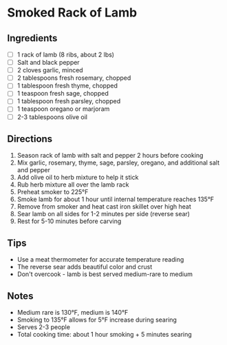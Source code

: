 # Smoked Rack of Lamb

## Ingredients
- [ ] 1 rack of lamb (8 ribs, about 2 lbs)
- [ ] Salt and black pepper
- [ ] 2 cloves garlic, minced
- [ ] 2 tablespoons fresh rosemary, chopped
- [ ] 1 tablespoon fresh thyme, chopped
- [ ] 1 teaspoon fresh sage, chopped
- [ ] 1 tablespoon fresh parsley, chopped
- [ ] 1 teaspoon oregano or marjoram
- [ ] 2-3 tablespoons olive oil

## Directions
1. Season rack of lamb with salt and pepper 2 hours before cooking
2. Mix garlic, rosemary, thyme, sage, parsley, oregano, and additional salt and pepper
3. Add olive oil to herb mixture to help it stick
4. Rub herb mixture all over the lamb rack
5. Preheat smoker to 225°F
6. Smoke lamb for about 1 hour until internal temperature reaches 135°F
7. Remove from smoker and heat cast iron skillet over high heat
8. Sear lamb on all sides for 1-2 minutes per side (reverse sear)
9. Rest for 5-10 minutes before carving

## Tips
- Use a meat thermometer for accurate temperature reading
- The reverse sear adds beautiful color and crust
- Don't overcook - lamb is best served medium-rare to medium

## Notes
- Medium rare is 130°F, medium is 140°F
- Smoking to 135°F allows for 5°F increase during searing
- Serves 2-3 people
- Total cooking time: about 1 hour smoking + 5 minutes searing